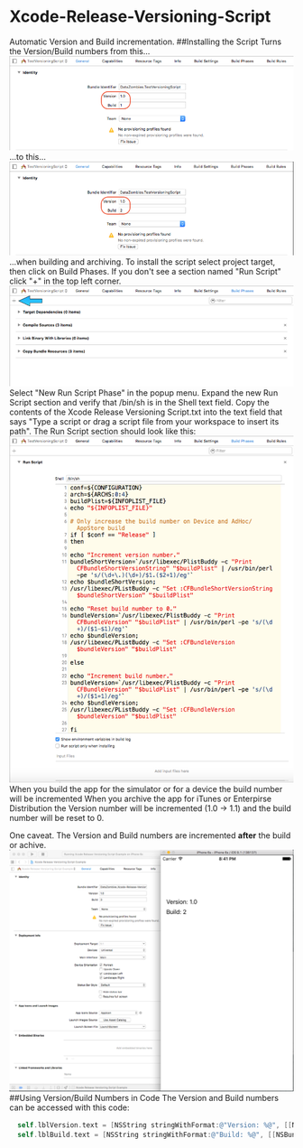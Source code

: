 # Xcode-Release-Versioning-Script
Automatic Version and Build incrementation.
##Installing the Script
Turns the Version/Build numbers from this...
![./img/img1.png](./img/img1.png)
...to this...
![./img/img5.png](./img/img5.png)
...when building and archiving.
To install the script select project target, then click on Build Phases. If you don't see a section named "Run Script" click "+" in the top left corner.
![./img/img2.png](./img/img2.png)
Select "New Run Script Phase" in the popup menu. Expand the new Run Script section and verify that /bin/sh is in the Shell text field. Copy the contents of the Xcode Release Versioning Script.txt into the text field that says "Type a script or drag a script file from your workspace to insert its path". The Run Script section should look like this:
![./img/img4.png](./img/img4.png)
When you build the app for the simulator or for a device the build number will be incremented
When you archive the app for iTunes or Enterpirse Distribution the Version number will be incremented (1.0 -> 1.1) and the build number will be reset to 0.

One caveat. The Version and Build numbers are incremented **after** the build or achive.
![./img/img6.png](./img/img6.png)
##Using Version/Build Numbers in Code
The Version and Build numbers can be accessed with this code:

```Objective-C
  self.lblVersion.text = [NSString stringWithFormat:@"Version: %@", [[NSBundle mainBundle] objectForInfoDictionaryKey:@"CFBundleShortVersionString"]];
  self.lblBuild.text = [NSString stringWithFormat:@"Build: %@", [[NSBundle mainBundle] objectForInfoDictionaryKey:@"CFBundleVersion"]];
```